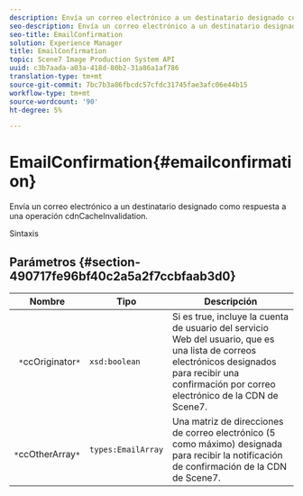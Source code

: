 ```yaml
---
description: Envía un correo electrónico a un destinatario designado como respuesta a una operación cdnCacheInvalidation.
seo-description: Envía un correo electrónico a un destinatario designado como respuesta a una operación cdnCacheInvalidation.
seo-title: EmailConfirmation
solution: Experience Manager
title: EmailConfirmation
topic: Scene7 Image Production System API
uuid: c3b7aada-a03a-418d-80b2-31a86a1af786
translation-type: tm+mt
source-git-commit: 7bc7b3a86fbcdc57cfdc31745fae3afc06e44b15
workflow-type: tm+mt
source-wordcount: '90'
ht-degree: 5%

---
```



# EmailConfirmation{#emailconfirmation}

Envía un correo electrónico a un destinatario designado como respuesta a una operación cdnCacheInvalidation.

Sintaxis

## Parámetros {#section-490717fe96bf40c2a5a2f7ccbfaab3d0}

| Nombre | Tipo | Descripción |
|---|---|---|
| ` *`ccOriginator`*` | `xsd:boolean` | Si es true, incluye la cuenta de usuario del servicio Web del usuario, que es una lista de correos electrónicos designados para recibir una confirmación por correo electrónico de la CDN de Scene7. |
| ` *`ccOtherArray`*` | `types:EmailArray` | Una matriz de direcciones de correo electrónico (5 como máximo) designada para recibir la notificación de confirmación de la CDN de Scene7. |


